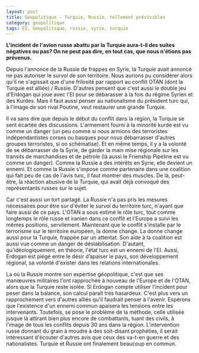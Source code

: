 ```yaml
---
layout: post
title: Géopolitique - Turquie, Russie, tellement prévisibles
category: geopolitique
tags: EI, Geopolitique, russie, syrie, turquie
---
```

**L'incident de l'avion russe abattu par la Turquie aura-t-il des suites négatives ou pas? On ne peut pas dire, en tout cas, que nous n'étions pas prévenus.**

Depuis l'annonce de la Russie de frappes en Syrie, la Turquie avait annoncé ne pas autoriser le survol de son territoire. Nous aurions pu considérer alors qu'il ne s'agissait que d'une frilosité par rapport au conflit OTAN (dont la Turquie est alliée) / Russie. D'autres pensent que c'est aussi le double jeu d'Erdogan qui joue avec l'EI pour se débarasser à la fois du régime Syrien et des Kurdes. Mais il faut aussi penser au nationalisme du président turc qui, à l'image de son rival Poutine, veut restaurer une grande Turquie.

Il va sans dire que depuis le début du conflit dans la région, la Turquie se sent écartée des discussions. L'armement fourni à la minorité kurde est vu comme un danger (un peu comme si nous armions des terroristes indépendantistes corses ou basques pour nous débarrasser d'autres groupes terroristes, si on schématise). Et en même temps, il y a la volonté de se débarrasser de la Syrie, de garder la main mise régionale sur les transits de marchandises et de pétrole (là aussi le Frienship Pipeline est vu comme un danger). Comme la Russie a des intérêts en Syrie, elle devient un ennemi. Et comme la Russie s'impose comme partenaire dans une coalition qui fait peu de cas de l'avis turc, il faut montrer des muscles. De là, peut-être, la réaction abusive de la Turquie, qui avait déjà convoqué des représentants russes sur le sujet.

Car c'est aussi un tort partagé. La Russie n'a pas pris les mesures nécessaires pour être sur d'éviter le survol du territoire turc, n'ayant que faire aussi de ce pays. L'OTAN a sous estimé le rôle turc, tout comme longtemps le rôle russe et iranien dans ce conflit et l'Europe a suivi les mêmes positions, servilement. Maintenant que le conflit s'installe par le terrorisme sur le territoire européen, la donne change. La donne change aussi pour la Turquie, frappée par un attentat. Son aide à la coalition est aussi vue comme un danger de déstabilisation. D'autant, qu'idéologiquement, en théorie, l'état turc est un ennemi de l'EI. Aussi, Erdogan est piégé entre le désir d’apaiser le pays, son développement régional, sa volonté d'exister dans les relations internationales.

La où la Russie montre son expertise géopolitique, c'est que ses manœuvres militaires l'ont rapprochée à nouveau de l'Europe et de l'OTAN, alors que la Turquie reste isolée. Si Erdogan compte utiliser l'incident pour peser dans la balance, son calcul paraît très hasardeux. C'est plus vers un rapprochement vers d'autres alliés qu'il faudrait penser à l'avenir. Espérons que l'existence d'un ennemi commun apaisera les tensions entre les intervenants. Toutefois, se pose le problème de la méthode, celle utilisée jusque là attirant bien plus encore de combattants, tuant des civils, à l'image de tous les conflits depuis 30 ans dans la région. L'intervention russe donnant du grain à moudre à des soit-disant prophéties, il serait intéressant d'écouter d'autres avis que ceux des va-t-en guerre et des nationalistes. Turquie et Russie ont finalement beaucoup en commun.
